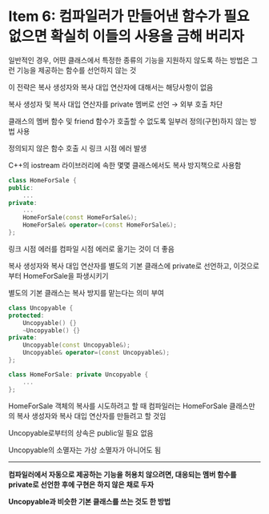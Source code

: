 # Item 6: 컴파일러가 만들어낸 함수가 필요 없으면 확실히 이들의 사용을 금해 버리자

일반적인 경우, 어떤 클래스에서 특정한 종류의 기능을 지원하지 않도록 하는 방법은 그런 기능을 제공하는 함수를 선언하지 않는 것

이 전략은 복사 생성자와 복사 대입 연산자에 대해서는 해당사항이 없음

복사 생성자 및 복사 대입 연산자를 private 멤버로 선언 → 외부 호출 차단

클래스의 멤버 함수 및 friend 함수가 호출할 수 없도록 일부러 정의(구현)하지 않는 방법 사용

정의되지 않은 함수 호출 시 링크 시점 에러 발생

C++의 iostream 라이브러리에 속한 몇몇 클래스에서도 복사 방지책으로 사용함

```c++
class HomeForSale {
public:
    ...
private:
    ...
    HomeForSale(const HomeForSale&);
    HomeForSale& operator=(const HomeForSale&);
};
```

링크 시점 에러를 컴파일 시점 에러로 옮기는 것이 더 좋음

복사 생성자와 복사 대입 연산자를 별도의 기본 클래스에 private로 선언하고, 이것으로부터 HomeForSale을 파생시키기

별도의 기본 클래스는 복사 방지를 맡는다는 의미 부여

```c++
class Uncopyable {
protected:
    Uncopyable() {}
    ~Uncopyable() {}
private:
    Uncopyable(const Uncopyable&);
    Uncopyable& operator=(const Uncopyable&);
};

class HomeForSale: private Uncopyable {
    ...
};
```

HomeForSale 객체의 복사를 시도하려고 할 때 컴파일러는 HomeForSale 클래스만의 복사 생성자와 복사 대입 연산자를 만들려고 할 것임

Uncopyable로부터의 상속은 public일 필요 없음

Uncopyable의 소멸자는 가상 소멸자가 아니어도 됨

---

**컴파일러에서 자동으로 제공하는 기능을 허용치 않으려면, 대응되는 멤버 함수를 private로 선언한 후에 구현은 하지 않은 채로 두자**

**Uncopyable과 비슷한 기본 클래스를 쓰는 것도 한 방법**

